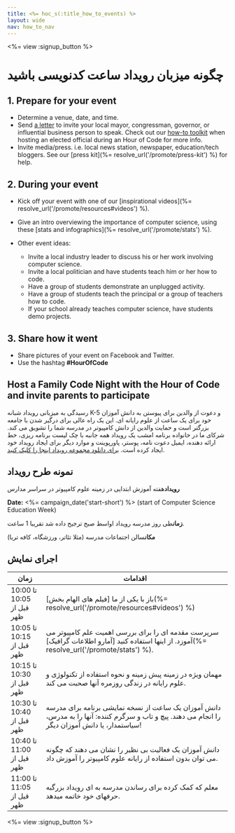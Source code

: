 ```yaml
---
title: <%= hoc_s(:title_how_to_events) %>
layout: wide
nav: how_to_nav
---
```

<%= view :signup_button %>

# چگونه میزبان رویداد ساعت کدنویسی باشید

## 1. Prepare for your event

- Determine a venue, date, and time.
- Send [a letter](https://hourofcode.com/promote/resources#sample-emails) to invite your local mayor, congressman, governor, or influential business person to speak. Check out our [how-to toolkit](%=localized_file('/files/elected-official.pdf')%) when hosting an elected official during an Hour of Code for more info.
- Invite media/press. i.e. local news station, newspaper, education/tech bloggers. See our [press kit](%= resolve_url('/promote/press-kit') %) for help.

## 2. During your event

- Kick off your event with one of our [inspirational videos](%= resolve_url('/promote/resources#videos') %).
- Give an intro overviewing the importance of computer science, using these [stats and infographics](%= resolve_url('/promote/stats') %).   
      
    
- Other event ideas: 
    - Invite a local industry leader to discuss his or her work involving computer science.
    - Invite a local politician and have students teach him or her how to code.
    - Have a group of students demonstrate an unplugged activity.
    - Have a group of students teach the principal or a group of teachers how to code.
    - If your school already teaches computer science, have students demo projects.

## 3. Share how it went

- Share pictures of your event on Facebook and Twitter. 
- Use the hashtag **#HourOfCode**

## Host a Family Code Night with the Hour of Code and invite parents to participate

رسیدگی به میزبانی رویداد شبانه K-5 و دعوت از والدین برای پیوستن به دانش آموزان خود برای یک ساعت از علوم رایانه ای. این یک راه عالی برای درگیر شدن با جامعه بزرگتر است و حمایت والدین از دانش کامپیوتر در مدرسه شما را تشویق می کند. شرکای ما در خانواده برنامه امشب یک رویداد همه جانبه با چک لیست برنامه ریزی، خط ارائه دهنده، ایمیل دعوت نامه، پوستر، پاورپوینت و موارد دیگر برای ایجاد رویداد خود ایجاد کرده است. [برای دانلود مجموعه رویداد اینجا را کلیک کنید](http://www.familycodenight.org/DownloadCodeDotOrg.html).

## نمونه طرح رویداد

**رویداد**هفته آموزش ابتدایی در زمینه علوم کامپیوتر در سراسر مدارس

**Date:** <%= campaign_date('start-short') %> (start of Computer Science Education Week)

**زمان**طی روز مدرسه رویداد اواسط صبح ترجیح داده شد تقریبا 1 ساعت.

**مکان**سالن اجتماعات مدرسه (مثلا تئاتر، ورزشگاه، کافه تریا)   
  


## اجرای نمایش

| زمان                      | اقدامات                                                                                                                                          |
| ------------------------- | ------------------------------------------------------------------------------------------------------------------------------------------------ |
| 10:00 تا 10:05 قیل از ظهر | باز با یکی از ما [فیلم های الهام بخش](%= resolve_url('/promote/resources#videos') %)                                                             |
| 10:05 تا 10:15 قبل از ظهر | سرپرست مقدمه ای را برای بررسی اهمیت علم کامپیوتر می آموزد. از اینها استفاده کنید [آمارو اطلاعات گرافیک](%= resolve_url('/promote/stats') %).     |
| 10:15 تا 10:30 قبل از ظهر | مهمان ویژه در زمینه پیش زمینه و نحوه استفاده از تکنولوژی و علوم رایانه در زندگی روزمره آنها صحبت می کند.                                         |
| 10:30 تا 10:40 قبل از ظهر | دانش آموزان یک ساعت از نسخه نمایشی برنامه برای مدرسه را انجام می دهند. پیچ و تاب و سرگرم کننده: آنها را به مدرس، سیاستمدار، یا دانش آموزان دیگر! |
| 10:40 تا 11:00 قیل از ظهر | دانش آموزان یک فعالیت بی نظیر را نشان می دهند که چگونه می توان بدون استفاده از رایانه علوم کامپیوتر را آموزش داد.                                |
| 11:00 تا 11:05 قیل از ظهر | معلم که کمک کرده برای رساندن مدرسه به ای رویداد بزرگبه حرفهای خود خاتمه میدهد.                                                                   |

<%= view :signup_button %>